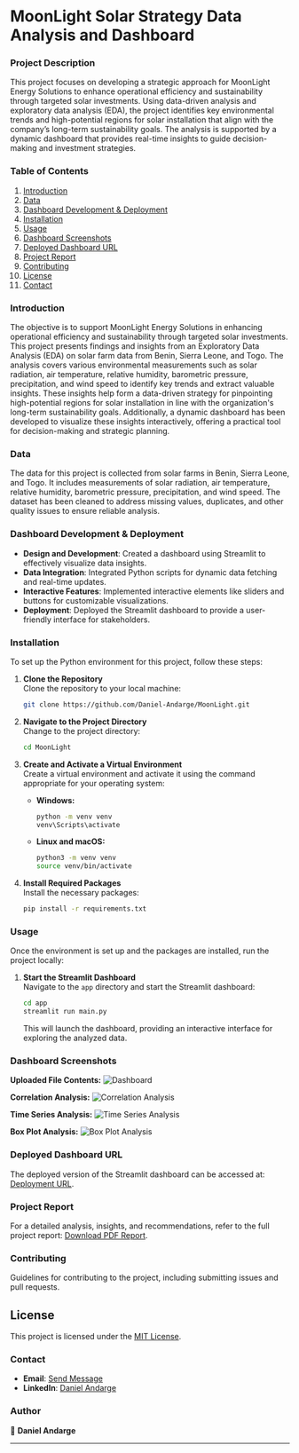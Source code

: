 
# MoonLight Solar Strategy Data Analysis and Dashboard

### Project Description
This project focuses on developing a strategic approach for MoonLight Energy Solutions to enhance operational efficiency and sustainability through targeted solar investments. Using data-driven analysis and exploratory data analysis (EDA), the project identifies key environmental trends and high-potential regions for solar installation that align with the company’s long-term sustainability goals. The analysis is supported by a dynamic dashboard that provides real-time insights to guide decision-making and investment strategies.

### Table of Contents
1. [Introduction](#introduction)
2. [Data](#data)
3. [Dashboard Development & Deployment](#dashboard-development--deployment)
4. [Installation](#installation)
5. [Usage](#usage)
6. [Dashboard Screenshots](#dashboard-screenshots)
7. [Deployed Dashboard URL](#deployed-dashboard-url)
8. [Project Report](#project-report)
9. [Contributing](#contributing)
10. [License](#license)
11. [Contact](#contact)

### Introduction
The objective is to support MoonLight Energy Solutions in enhancing operational efficiency and sustainability through targeted solar investments. This project presents findings and insights from an Exploratory Data Analysis (EDA) on solar farm data from Benin, Sierra Leone, and Togo. The analysis covers various environmental measurements such as solar radiation, air temperature, relative humidity, barometric pressure, precipitation, and wind speed to identify key trends and extract valuable insights. These insights help form a data-driven strategy for pinpointing high-potential regions for solar installation in line with the organization's long-term sustainability goals. Additionally, a dynamic dashboard has been developed to visualize these insights interactively, offering a practical tool for decision-making and strategic planning.

### Data
The data for this project is collected from solar farms in Benin, Sierra Leone, and Togo. It includes measurements of solar radiation, air temperature, relative humidity, barometric pressure, precipitation, and wind speed. The dataset has been cleaned to address missing values, duplicates, and other quality issues to ensure reliable analysis.

### Dashboard Development & Deployment
- **Design and Development**: Created a dashboard using Streamlit to effectively visualize data insights.
- **Data Integration**: Integrated Python scripts for dynamic data fetching and real-time updates.
- **Interactive Features**: Implemented interactive elements like sliders and buttons for customizable visualizations.
- **Deployment**: Deployed the Streamlit dashboard to provide a user-friendly interface for stakeholders.

### Installation

To set up the Python environment for this project, follow these steps:

1. **Clone the Repository**  
   Clone the repository to your local machine:
   ```bash
   git clone https://github.com/Daniel-Andarge/MoonLight.git
   ```

2. **Navigate to the Project Directory**  
   Change to the project directory:
   ```bash
   cd MoonLight
   ```

3. **Create and Activate a Virtual Environment**  
   Create a virtual environment and activate it using the command appropriate for your operating system:

   - **Windows:**
     ```bash
     python -m venv venv
     venv\Scripts\activate
     ```

   - **Linux and macOS:**
     ```bash
     python3 -m venv venv
     source venv/bin/activate
     ```

4. **Install Required Packages**  
   Install the necessary packages:
   ```bash
   pip install -r requirements.txt
   ```

### Usage

Once the environment is set up and the packages are installed, run the project locally:

1. **Start the Streamlit Dashboard**  
   Navigate to the `app` directory and start the Streamlit dashboard:
   ```bash
   cd app
   streamlit run main.py
   ```

   This will launch the dashboard, providing an interactive interface for exploring the analyzed data.

### Dashboard Screenshots

**Uploaded File Contents:**
![Dashboard](https://github.com/Daniel-Andarge/MoonLight/blob/main/assets/Dashboard-1.png)

**Correlation Analysis:**
![Correlation Analysis](https://github.com/Daniel-Andarge/MoonLight/blob/main/assets/Dashboard-2.png)

**Time Series Analysis:**
![Time Series Analysis](https://github.com/Daniel-Andarge/MoonLight/blob/main/assets/Dashboard-3.png)

**Box Plot Analysis:**
![Box Plot Analysis](https://github.com/Daniel-Andarge/MoonLight/blob/main/assets/Dashboard-5.png)

### Deployed Dashboard URL

The deployed version of the Streamlit dashboard can be accessed at: [Deployment URL](https://moonlight-fzbyzyewtzif3trwu44hbm.streamlit.app/).

### Project Report

For a detailed analysis, insights, and recommendations, refer to the full project report: [Download PDF Report](https://drive.google.com/file/d/1arrGGgLoKdpKVyvAYDbwm92yRUO5GPIc/view).

### Contributing

Guidelines for contributing to the project, including submitting issues and pull requests.

## License

This project is licensed under the [MIT License](LICENSE).

### Contact

- **Email**: [Send Message](mailto:andargedaniel90@gmail.com)
- **LinkedIn**: [Daniel Andarge](https://www.linkedin.com/in/danielandarge/)

### Author

👤 **Daniel Andarge**

---


